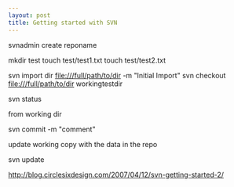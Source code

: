 ```yaml
---
layout: post 
title: Getting started with SVN
---
```


svnadmin create reponame

mkdir test touch test/test1.txt touch test/test2.txt

svn import dir <file:///full/path/to/dir> -m \"Initial Import\" svn
checkout <file:///full/path/to/dir> workingtestdir

svn status

from working dir

svn commit -m \"comment\"

update working copy with the data in the repo

svn update

<http://blog.circlesixdesign.com/2007/04/12/svn-getting-started-2/>

